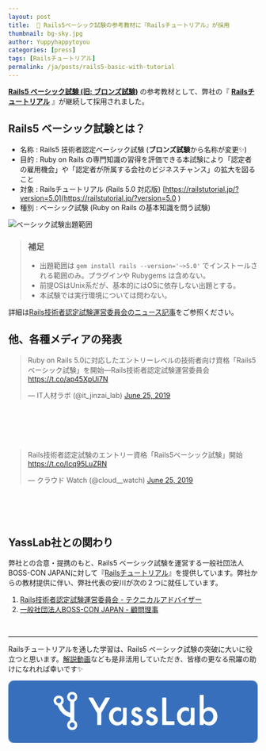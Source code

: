 ```yaml
---
layout: post
title:  🏫 Rails5ベーシック試験の参考教材に『Railsチュートリアル』が採用
thumbnail: bg-sky.jpg
author: Yuppyhappytoyou
categories: [press]
tags: [Railsチュートリアル]
permalink: /ja/posts/rails5-basic-with-tutorial
---
```


**[Rails5 ベーシック試験 (旧: ブロンズ試験)](https://railscp.com/2019/06/25/rails5basic/)** の参考教材として、弊社の『 [**Railsチュートリアル**](https://railstutorial.jp/) 』が継続して採用されました。


## Rails5 ベーシック試験とは？

- 名称 : Rails5 技術者認定ベーシック試験 (**ブロンズ試験**から名称が変更✨)
- 目的 : Ruby on Rails の専門知識の習得を評価できる本試験により「認定者の雇用機会」や「認定者が所属する会社のビジネスチャンス」の拡大を図ること
- 対象 : Railsチュートリアル (Rails 5.0 対応版) [https://railstutorial.jp/?version=5.0](https://railstutorial.jp/?version=5.0 )
- 種別 : ベーシック試験 (Ruby on Rails の基本知識を問う試験)

![ベーシック試験出題範囲](https://i.gyazo.com/04ca91446ff61fbbd5bd88b0718fc71b.png)

> ### 補足
> 
> - 出題範囲は `gem install rails --version='~>5.0'` でインストールされる範囲のみ。プラグインや Rubygems は含めない。
> - 前提OSはUnix系だが、基本的にはOSに依存しない出題とする。
> - 本試験では実行環境については問わない。


詳細は[Rails技術者認定試験運営委員会のニュース記事](https://railscp.com/2019/06/25/rails5basic/)をご参照ください。


## 他、各種メディアの発表

<div class="center" style="margin-bottom: 100px;">
  <blockquote class="twitter-tweet" data-lang="en"><p lang="ja" dir="ltr">Ruby on Rails 5.0に対応したエントリーレベルの技術者向け資格「Rails5ベーシック試験」を開始―Rails技術者認定試験運営委員会 <a href="https://t.co/ap45XpUi7N">https://t.co/ap45XpUi7N</a></p>&mdash; IT人材ラボ (@it_jinzai_lab) <a href="https://twitter.com/it_jinzai_lab/status/1143425738328047621?ref_src=twsrc%5Etfw">June 25, 2019</a></blockquote>
</div>

<div class="center" style="margin-bottom: 100px;">
  <blockquote class="twitter-tweet" data-lang="en"><p lang="ja" dir="ltr">Rails技術者認定試験のエントリー資格「Rails5ベーシック試験」開始 <a href="https://t.co/Icq95LuZRN">https://t.co/Icq95LuZRN</a></p>&mdash; クラウド Watch (@cloud__watch) <a href="https://twitter.com/cloud__watch/status/1143393900729552896?ref_src=twsrc%5Etfw">June 25, 2019</a></blockquote>
</div>


## YassLab社との関わり

弊社との合意・提携のもと、Rails5 ベーシック試験を運営する一般社団法人BOSS-CON JAPANに対して『[Railsチュートリアル](https://railstutorial.jp/)』を提供しています。弊社からの教材提供に伴い、弊社代表の安川が次の２つに就任しています。


1. [Rails技術者認定試験運営委員会 - テクニカルアドバイザー](https://railscp.com/aboutus/)
2. [一般社団法人BOSS-CON JAPAN - 顧問理事](https://www.boss-con.jp/aboutus/)

<br>

-----

Railsチュートリアルを通した学習は、Rails5 ベーシック試験の突破に大いに役立つと思います。[解説動画](https://railstutorial.jp/trial)なども是非活用していただき、皆様の更なる飛躍の助けになれれば幸いです✨

[![YassLab Inc.](/img/logos/800x200.png)](/)


